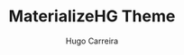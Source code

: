 ---
title: "MaterializeHG Theme"
github: http://github.com/hugocarreira/jekyll-materializecss
demo: http://hugocarreira.github.io/jekyll-materializecss
author: Hugo Carreira
draft: true
ssg:
  - Jekyll
cms:
  - No Cms
---